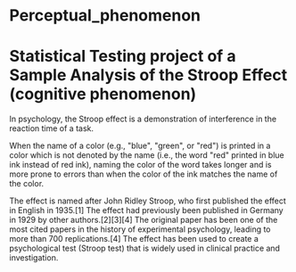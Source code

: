 # Perceptual_phenomenon
Statistical Testing project of a Sample Analysis of the Stroop Effect (cognitive phenomenon)
===================
In psychology, the Stroop effect is a demonstration of interference in the reaction time of a task.

When the name of a color (e.g., "blue", "green", or "red") is printed in a color which is not denoted by the name (i.e., the word "red" printed in blue ink instead of red ink), naming the color of the word takes longer and is more prone to errors than when the color of the ink matches the name of the color.

The effect is named after John Ridley Stroop, who first published the effect in English in 1935.[1] The effect had previously been published in Germany in 1929 by other authors.[2][3][4] The original paper has been one of the most cited papers in the history of experimental psychology, leading to more than 700 replications.[4] The effect has been used to create a psychological test (Stroop test) that is widely used in clinical practice and investigation.
